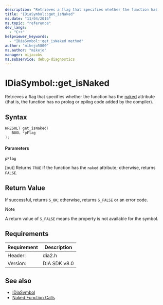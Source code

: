 ```yaml
---
description: "Retrieves a flag that specifies whether the function has the naked) attribute (that is, the function has no prolog or epilog code added by the compiler)."
title: "IDiaSymbol::get_isNaked"
ms.date: "11/04/2016"
ms.topic: "reference"
dev_langs:
  - "C++"
helpviewer_keywords:
  - "IDiaSymbol::get_isNaked method"
author: "mikejo5000"
ms.author: "mikejo"
manager: mijacobs
ms.subservice: debug-diagnostics
---
```


# IDiaSymbol::get_isNaked

Retrieves a flag that specifies whether the function has the [naked](/cpp/cpp/naked-cpp) attribute (that is, the function has no prolog or epilog code added by the compiler).

## Syntax

```C++
HRESULT get_isNaked(
   BOOL *pFlag
);
```

#### Parameters
 `pFlag`

[out] Returns `TRUE` if the function has the `naked` attribute; otherwise, returns `FALSE`.

## Return Value
 If successful, returns `S_OK`; otherwise, returns `S_FALSE` or an error code.

> [!NOTE]
> A return value of `S_FALSE` means the property is not available for the symbol.

## Requirements

|Requirement|Description|
|-----------------|-----------------|
|Header:|dia2.h|
|Version:|DIA SDK v8.0|

## See also
- [IDiaSymbol](../../debugger/debug-interface-access/idiasymbol.md)
- [Naked Function Calls](/cpp/cpp/naked-function-calls)
